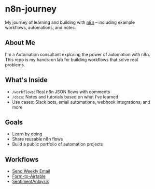 # n8n-journey

 My journey of learning and building with [n8n](https://n8n.io) – including example workflows, automations, and notes.

## About Me

I'm a Automation consultant exploring the power of automation with n8n. This repo is my hands-on lab for building workflows that solve real problems.

## What's Inside

-  `/workflows`: Real n8n JSON flows with comments
-  `/docs`: Notes and tutorials based on what I’ve learned
-  Use cases: Slack bots, email automations, webhook integrations, and more

##  Goals

- Learn by doing
- Share reusable n8n flows
- Build a public portfolio of automation projects

## Workflows

- [Send Weekly Email](flows/send-weekly-email/description.md)
- [Form-to-Airtable](flows/Form-to-airtable/description.md)
- [SentimentAnlaysis](flows/SentimentAnalysis/description.md)